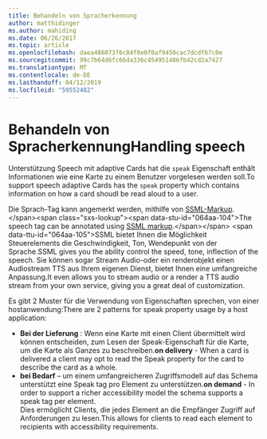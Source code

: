 ```yaml
---
title: Behandeln von Spracherkennung
author: matthidinger
ms.author: mahiding
ms.date: 06/26/2017
ms.topic: article
ms.openlocfilehash: daea48607376c84f0e0f0af9450cac7dcdf67c0e
ms.sourcegitcommit: 99c7b64d6fc66da336c454951406fb42cd2a7427
ms.translationtype: MT
ms.contentlocale: de-DE
ms.lasthandoff: 04/12/2019
ms.locfileid: "59552482"
---
```

# <a name="handling-speech"></a><span data-ttu-id="064aa-102">Behandeln von Spracherkennung</span><span class="sxs-lookup"><span data-stu-id="064aa-102">Handling speech</span></span>

<span data-ttu-id="064aa-103">Unterstützung Speech mit adaptive Cards hat die `speak` Eigenschaft enthält Informationen wie eine Karte zu einem Benutzer vorgelesen werden soll.</span><span class="sxs-lookup"><span data-stu-id="064aa-103">To support speech adaptive Cards has the `speak` property which contains information on how a card shoudl be read aloud to a user.</span></span>

<span data-ttu-id="064aa-104">Die Sprach-Tag kann angemerkt werden, mithilfe von [SSML-Markup](https://msdn.microsoft.com/en-us/library/office/hh361578(v=office.14).aspx).</span><span class="sxs-lookup"><span data-stu-id="064aa-104">The speech tag can be annotated using  [SSML markup](https://msdn.microsoft.com/en-us/library/office/hh361578(v=office.14).aspx).</span></span> <span data-ttu-id="064aa-105">SSML bietet Ihnen die Möglichkeit Steuerelements die Geschwindigkeit, Ton, Wendepunkt von der Sprache.</span><span class="sxs-lookup"><span data-stu-id="064aa-105">SSML gives you the ability control the speed, tone, inflection of the speech.</span></span>  <span data-ttu-id="064aa-106">Sie können sogar Stream Audio-oder ein renderobjekt einen Audiostream TTS aus Ihrem eigenen Dienst, bietet Ihnen eine umfangreiche Anpassung.</span><span class="sxs-lookup"><span data-stu-id="064aa-106">It even allows you to stream audio or a render a TTS audio stream from your own service, giving you a great deal of customization.</span></span>

<span data-ttu-id="064aa-107">Es gibt 2 Muster für die Verwendung von Eigenschaften sprechen, von einer hostanwendung:</span><span class="sxs-lookup"><span data-stu-id="064aa-107">There are 2 patterns for speak property usage by a host application:</span></span>
* <span data-ttu-id="064aa-108">**Bei der Lieferung** : Wenn eine Karte mit einen Client übermittelt wird können entscheiden, zum Lesen der Speak-Eigenschaft für die Karte, um die Karte als Ganzes zu beschreiben.</span><span class="sxs-lookup"><span data-stu-id="064aa-108">**on delivery** - When a card is delivered a client may opt to read the Speak property for the card to describe the card as a whole.</span></span>
* <span data-ttu-id="064aa-109">**bei Bedarf** – um einem umfangreicheren Zugriffsmodell auf das Schema unterstützt eine Speak tag pro Element zu unterstützen.</span><span class="sxs-lookup"><span data-stu-id="064aa-109">**on demand** - In order to support a richer accessibility model the schema supports a speak tag per element.</span></span>  
<span data-ttu-id="064aa-110">Dies ermöglicht Clients, die jedes Element an die Empfänger Zugriff auf Anforderungen zu lesen.</span><span class="sxs-lookup"><span data-stu-id="064aa-110">This allows for clients to read each element to recipients with accessibility requirements.</span></span>

